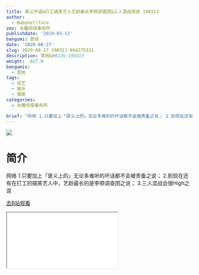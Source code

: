 ```yaml
---
title: 褒义坏话&打工搞笑艺人艺龄最长李顿调查团&三人混战竞技 190313
author:
  - Babyhellface
zmz: 水曜侦探事务所
publishdate: '2019-03-13'
bangumi: 其他
date: '2020-08-27'
slug: 2020-08-27-190313-884275331
description: 其他&#8226;190313
weight: -827.0
bangumis:
  - 其他
tags:
  - 综艺
  - 娱乐
  - 搞笑
categories:
  - 水曜侦探事务所

brief: "网络 1.只要加上「褒义上的」无论多难听的坏话都不会被责备之说； 2.到现在还有在打工的搞笑艺人中，艺龄最长的是李顿调查团之说； 3.三人混战会很High之说"
---
```

![](https://raw.githubusercontent.com/tcgriffith/owaraisite/master/static/tmpimg/07e638bc1de2b332a97e2aee4111956d659f2182.jpg.480.jpg)
# 简介  
网络
1.只要加上「褒义上的」无论多难听的坏话都不会被责备之说；
2.到现在还有在打工的搞笑艺人中，艺龄最长的是李顿调查团之说；
3.三人混战会很High之说  

[去B站观看](https://www.bilibili.com/video/av884275331/)
<div class ="resp-container"><iframe class="testiframe" src="//player.bilibili.com/player.html?aid=884275331"", scrolling="no", allowfullscreen="true" > </iframe></div> 
